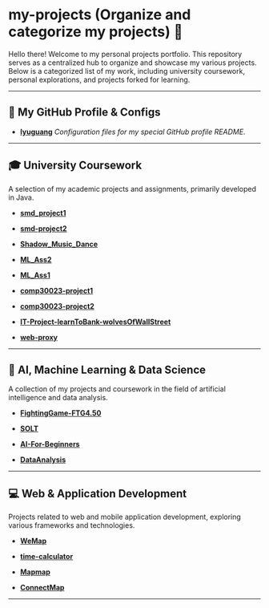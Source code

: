 # my-projects (Organize and categorize my projects) 🚀

Hello there! Welcome to my personal projects portfolio. This repository serves as a centralized hub to organize and showcase my various projects. Below is a categorized list of my work, including university coursework, personal explorations, and projects forked for learning.

---

## 🔧 My GitHub Profile & Configs

- **[lyuguang](https://github.com/lyuguang/lyuguang)** *Configuration files for my special GitHub profile README.*

---

## 🎓 University Coursework

A selection of my academic projects and assignments, primarily developed in Java.
- **[smd_project1](https://github.com/lyuguang/smd_project1)**

- **[smd-project2](https://github.com/lyuguang/smd-project2)**

- **[Shadow_Music_Dance](https://github.com/lyuguang/Shadow_Music_Dance)**

- **[ML_Ass2](https://github.com/lyuguang/ML_Ass2)**
- **[ML_Ass1](https://github.com/lyuguang/machine-learning-project1.git)**

- **[comp30023-project1](https://github.com/lyuguang/comp30023-project1.git)**

- **[comp30023-project2](https://github.com/lyuguang/comp30023-project2.git)**
  
- **[IT-Project-learnToBank-wolvesOfWallStreet](https://github.com/lyuguang/IT-Project-learnToBank-wolvesOfWallStreet)**

- **[web-proxy](https://github.com/lyuguang/web-proxy.git)**

---

## 🤖 AI, Machine Learning & Data Science

A collection of my projects and coursework in the field of artificial intelligence and data analysis.

- **[FightingGame-FTG4.50](https://github.com/lyuguang/FightingGame-FTG4.50)**

- **[SOLT](https://github.com/lyuguang/SOLT)**

- **[AI-For-Beginners](https://github.com/lyuguang/AI-For-Beginners)**

- **[DataAnalysis](https://github.com/lyuguang/DataAnalysis)**

---

## 💻 Web & Application Development

Projects related to web and mobile application development, exploring various frameworks and technologies.

- **[WeMap](https://github.com/lyuguang/WeMap)**

- **[time-calculator](https://github.com/lyuguang/time-calculator)**

- **[Mapmap](https://github.com/lyuguang/Mapmap)**

- **[ConnectMap](https://github.com/lyuguang/ConnectMap)**

---
